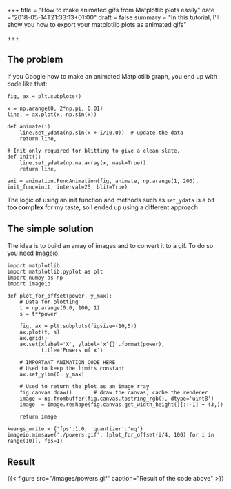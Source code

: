 +++
title = "How to make animated gifs from Matplotlib plots easily"
date ="2018-05-14T21:33:13+01:00"
draft = false
summary = "In this tutorial, I'll show you how to export your matplotlib plots as animated gifs"

+++

## The problem

If you Google how to make an animated Matplotlib graph, you end up with code like that:

    fig, ax = plt.subplots()

    x = np.arange(0, 2*np.pi, 0.01)
    line, = ax.plot(x, np.sin(x))

    def animate(i):
        line.set_ydata(np.sin(x + i/10.0))  # update the data
        return line,

    # Init only required for blitting to give a clean slate.
    def init():
        line.set_ydata(np.ma.array(x, mask=True))
        return line,

    ani = animation.FuncAnimation(fig, animate, np.arange(1, 200), init_func=init, interval=25, blit=True)

The logic of using an init function and methods such as `set_ydata` is a bit **too complex** for my taste, so I ended up using a different approach

## The simple solution

The idea is to build an array of images and to convert it to a gif. To do so you need [Imageio](https://imageio.github.io/).

    import matplotlib
    import matplotlib.pyplot as plt
    import numpy as np
    import imageio

    def plot_for_offset(power, y_max):
        # Data for plotting
        t = np.arange(0.0, 100, 1)
        s = t**power

        fig, ax = plt.subplots(figsize=(10,5))
        ax.plot(t, s)
        ax.grid()
        ax.set(xlabel='X', ylabel='x^{}'.format(power),
               title='Powers of x')

        # IMPORTANT ANIMATION CODE HERE
        # Used to keep the limits constant
        ax.set_ylim(0, y_max)

        # Used to return the plot as an image rray
        fig.canvas.draw()       # draw the canvas, cache the renderer
        image = np.frombuffer(fig.canvas.tostring_rgb(), dtype='uint8')
        image  = image.reshape(fig.canvas.get_width_height()[::-1] + (3,))

        return image

    kwargs_write = {'fps':1.0, 'quantizer':'nq'}
    imageio.mimsave('./powers.gif', [plot_for_offset(i/4, 100) for i in range(10)], fps=1)

## Result

{{< figure src="/images/powers.gif" caption="Result of the code above" >}}
